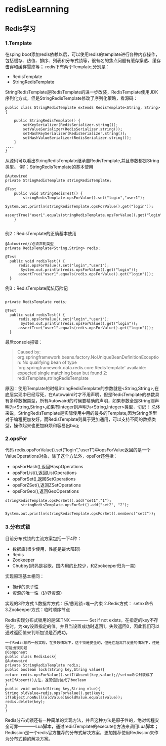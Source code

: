 # redisLearnning
## Redis学习

### 1.Template
在sping boot添加redis依赖以后，可以使用redis的template进行各种内存操作，包括缓存、热值、排序、列表和分布式锁等，很有名的焦点问题有缓存穿透、缓存击穿和缓存雪崩等；
redis下有两个Template,分别是：
* RedisTemplate
* StringRedisTemplate

StringRedisTemplate是RedisTemplate的进一步改装，RedisTemplate使用JDK序列化方式，但是StringRedisTemplate修改了序列化策略，看源码：
```
public class StringRedisTemplate extends RedisTemplate<String, String> {

	public StringRedisTemplate() {
		setKeySerializer(RedisSerializer.string());
		setValueSerializer(RedisSerializer.string());
		setHashKeySerializer(RedisSerializer.string());
		setHashValueSerializer(RedisSerializer.string());
	}
....
}
```

从源码可以看出StringRedisTemplate继承自RedisTemplate,并且参数都是String类型。
例1：StringRedisTemplate的基本使用
```
@Autowired
private StringRedisTemplate stringRedisTemplate;

@Test
	public void StringRedisTest() {
		stringRedisTemplate.opsForValue().set("login","user1");
		 System.out.println(stringRedisTemplate.opsForValue().get("login"));
		assertTrue("user1".equals(stringRedisTemplate.opsForValue().get("login")));
	}
  
  ```
  例2：RedisTemplate的正确基本使用
  ```
 @Autowired//必须声明类型
private RedisTemplate<String,String> redis;

@Test
	public void redisTest() {
		redis.opsForValue().set("login","user1");
		 System.out.println(redis.opsForValue().get("login"));
		assertTrue("user1".equals(redis.opsForValue().get("login")));
	}
  ```
  例3：RedisTemplate爬坑历险记
  ```

private RedisTemplate redis;

@Test
	public void redisTest() {
		redis.opsForValue().set("login","user1");
		 System.out.println(redis.opsForValue().get("login"));
		assertTrue("user1".equals(redis.opsForValue().get("login")));
	}
  ```
  最后console报错：
  >Caused by: org.springframework.beans.factory.NoUniqueBeanDefinitionException: No qualifying bean of type 'org.springframework.data.redis.core.RedisTemplate<?, ?>' available: expected single matching bean but found 2: redisTemplate,stringRedisTemplate
  
  原因：使用Template的时候StringRedisTemplate的参数就是<String,String>,在底层实现中已经写死，在Autowaird时才不用声明，但是RedisTemplate的参数具有多种数据类型，所有Autowaird的时候要精确的声明，如果参数全是String则声明为<String,String>,如果有Integer则声明为<String,Integer>类型，切记！
总体来说，StringRedisTemplate是实际使用中用的最多的Template,因为String类型对于编程更加友好，而RedisTemplate则属于更加通用，可以支持不同的数据类型，操作起来也更加麻烦和容易出bug;
### 2.opsFor
代码 redis.opsForValue().set("login","user1")中opsForValue返回的是一个ValueOperations对象，除了这个方法外，opsFor还包括：
* opsForHash(),返回HaspOperations
* opsForList(),返回ListOperations
* opsForSet(),返回SetOperations
* opsForZSet(),返回ZSetOperations
* opsForGeo(),返回GeoOperations

 ```
stringRedisTemplate.opsForSet().add("set1","1");
		stringRedisTemplate.opsForSet().add("set2", "2");
	System.out.println(stringRedisTemplate.opsForSet().members("set2"));
 ```
### 3.分布式锁
目前分布式锁的主流方案包括一下4种：
* 数据库(很少使用，性能是最大障碍)
* Redis
* Zookeeper
* Chubby(妈妈是谷歌，国内用的比较少，和Zookeeper归为一类)

实现原理基本相同：
* 操作的原子性
* 资源的唯一性（边界资源）

实现的3种方式
1.数据库方式：乐/悲观锁+唯一约束
2.Redis方式： setnx命令
3.Zookeeper方式：临时顺序节点

Redis实现分布式锁用的是SETNX ———— Set if not exists，在指定的key不存在时，为key设置指定的值。并且当设置成功时返回1，失败返回0，因此我们可以通过返回值来判断加锁是否成功。
 ```
 一个Redis锁的一般实现，在多数情况下，这个锁是安全的，但是在超高并发量的情况下，还是可能出现问题
 @Component
 public class RedisLock{
 @Autowaird
 private StringRedisTemplate redis;
 public boolean lock(String key,String value){
 return redis.opsForValue().setIfAbsent(key,value);//setnx命令封装成了setIfAbsent()方法，返回值封装成了boolean
 }
 public void unlock(String key,String vlue){
 String oldValue=redis.opsForValue().get(key);
 if(object.nonNull(oldValue)&&oldValue.equals(value));
 redis.delete(key);
 }
 }
 
  ```
  Redis分布式锁还有一种简单的实现方法，并且这种方法是原子性的，绝对线程安全可靠————Lua脚本，通过redisTemplate的execute()方法来调用Lua脚本；
  Redission是一个redis官方推荐的分布式解决方案，更加推荐使用Redission来作为分布式锁的解决方案。
